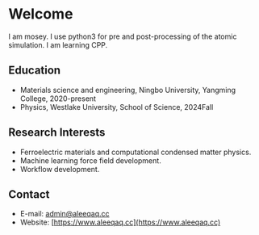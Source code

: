 # Welcome 
I am mosey. I use python3 for pre and post-processing of the atomic simulation. I am learning CPP.

## Education
* Materials science and engineering, Ningbo University, Yangming College, 2020-present
* Physics, Westlake University, School of Science, 2024Fall

## Research Interests
* Ferroelectric materials and computational condensed matter physics.
* Machine learning force field development.
* Workflow development.

## Contact
* E-mail: admin@aleeqaq.cc
* Website: [https://www.aleeqaq.cc](https://www.aleeqaq.cc)
